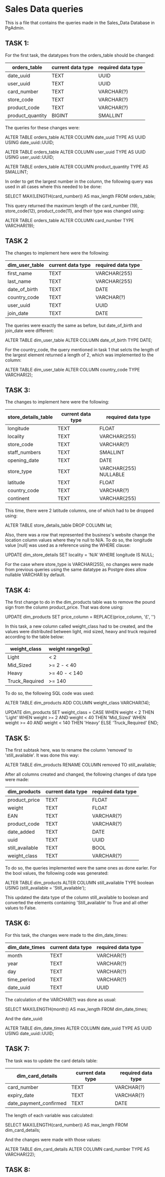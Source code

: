 # Sales Data queries
This is a file that contains the queries made in the Sales_Data Database in PgAdmin.

## TASK 1:

For the first task, the datatypes from the orders_table should be changed:

|   orders_table   | current data type  | required data type |
|------------------|--------------------|--------------------|
| date_uuid        | TEXT               | UUID               |
| user_uuid        | TEXT               | UUID               |
| card_number      | TEXT               | VARCHAR(?)         |
| store_code       | TEXT               | VARCHAR(?)         |
| product_code     | TEXT               | VARCHAR(?)         |
| product_quantity | BIGINT             | SMALLINT           |


The queries for these changes were:

ALTER TABLE orders_table
ALTER COLUMN date_uuid TYPE AS UUID
USING date_uuid::UUID;

ALTER TABLE orders_table
ALTER COLUMN user_uuid TYPE AS UUID
USING user_uuid::UUID;

ALTER TABLE orders_table
ALTER COLUMN product_quantity TYPE AS SMALLINT;

In order to get the largest number in the column, the following query was used in all cases where 
this needed to be done:

SELECT MAX(LENGTH(card_number)) AS max_length FROM orders_table;

This query returned the maximum length of the card_number (19), store_code(12), product_code(11), and their type was changed using:

ALTER TABLE orders_table
ALTER COLUMN card_number TYPE VARCHAR(19);


## TASK 2

The changes to implement here were the following:

| dim_user_table | current data type | required data type |
| -------------- | ----------------- | ------------------ |
| first_name     | TEXT              | VARCHAR(255)       |
| last_name      | TEXT              | VARCHAR(255)       |
| date_of_birth  | TEXT              | DATE               |
| country_code   | TEXT              | VARCHAR(?)         |
| user_uuid      | TEXT              | UUID               |
| join_date      | TEXT              | DATE               |

The queries were exactly the same as before, but date_of_birth and join_date were different:

ALTER TABLE dim_user_table
ALTER COLUMN date_of_birth TYPE DATE;

For the country_code, the query mentioned in task 1 that selcts the length of the largest element returned a length of 2, which was implemented to the column:

ALTER TABLE dim_user_table
ALTER COLUMN country_code TYPE VARCHAR(2);

## TASK 3:

The changes to implement here were the following:

| store_details_table | current data type |   required data type   |
|---------------------|-------------------|------------------------|
| longitude           | TEXT              | FLOAT                  |
| locality            | TEXT              | VARCHAR(255)           |
| store_code          | TEXT              | VARCHAR(?)             |
| staff_numbers       | TEXT              | SMALLINT               |
| opening_date        | TEXT              | DATE                   |
| store_type          | TEXT              | VARCHAR(255) NULLABLE  |
| latitude            | TEXT              | FLOAT                  |
| country_code        | TEXT              | VARCHAR(?)             |
| continent           | TEXT              | VARCHAR(255)           |

This time, there were 2 latitude columns, one of which had to be dropped using:

ALTER TABLE store_details_table
DROP COLUMN lat;

Also, there was a row that represented the business's website change the location column values where they're null to N/A. To do so, the longitude value [null] was used as a reference using the WHERE clause:

UPDATE dim_store_details
SET locality = 'N/A'
WHERE longitude IS NULL;

For the case where store_type is VARCHAR(255), no changes were made from previous queries using the same datatype as Postgre does allow nullable VARCHAR by default.

## TASK 4:

The first change to do in the dim_products table was to remove the pound sign from the column product_price. That was done using:

UPDATE dim_products SET price_column = REPLACE(price_column, '£', '')

In this task, a new column called weight_class had to be created, and the values were distributed between light, mid sized, heavy and truck required according to the table below:

| weight_class | weight range(kg) |
|--------------|-----------------|
| Light        | < 2             |
| Mid_Sized    | >= 2 - < 40     |
| Heavy        | >= 40 - < 140   |
| Truck_Required | >= 140        |

To do so, the following SQL code was used:

ALTER TABLE dim_products
ADD COLUMN weight_class VARCHAR(14);

UPDATE dim_products
SET weight_class = 
  CASE 
    WHEN weight < 2 THEN 'Light'
    WHEN weight >= 2 AND weight < 40 THEN 'Mid_Sized'
    WHEN weight >= 40 AND weight < 140 THEN 'Heavy'
    ELSE 'Truck_Required'
  END;


## TASK 5:

The first subtask here, was to rename the column 'removed' to 'still_available'. It was done this way:

ALTER TABLE dim_products
RENAME COLUMN removed TO still_available;

After all columns created and changed, the following changes of data type were made:

| dim_products | current data type | required data type |
|--------------|-------------------|--------------------|
| product_price | TEXT              | FLOAT              |
| weight        | TEXT              | FLOAT              |
| EAN           | TEXT              | VARCHAR(?)         |
| product_code  | TEXT              | VARCHAR(?)         |
| date_added    | TEXT              | DATE               |
| uuid          | TEXT              | UUID               |
| still_available | TEXT           | BOOL               |
| weight_class    | TEXT           | VARCHAR(?)         |

To do so, the queries implemented were the same ones as done earler. For the bool values, the following code was generated:

ALTER TABLE dim_products
ALTER COLUMN still_available TYPE boolean 
USING (still_available = 'Still_available');

This updated the data type of the column still_available to boolean and converted the elements containing 'Still_available' to True and all other values to False.

## TASK 6:

For this task, the changes were made to the dim_date_times:

| dim_date_times | current data type | required data type |
|----------------|-------------------|--------------------|
| month          | TEXT              | VARCHAR(?)         |
| year           | TEXT              | VARCHAR(?)         |
| day            | TEXT              | VARCHAR(?)         |
| time_period    | TEXT              | VARCHAR(?)         |
| date_uuid      | TEXT              | UUID               |

The calculation of the VARCHAR(?) was done as usual:

SELECT MAX(LENGTH(month)) AS max_length FROM dim_date_times;

And the date_uuid:

ALTER TABLE dim_date_times
ALTER COLUMN date_uuid TYPE AS UUID
USING date_uuid::UUID;

## TASK 7:

The task was to update the card details table:

|    dim_card_details    | current data type | required data type |
|------------------------|-------------------|--------------------|
| card_number            | TEXT              | VARCHAR(?)         |
| expiry_date            | TEXT              | VARCHAR(?)         |
| date_payment_confirmed | TEXT              | DATE               |

The length of each variable was calculated:

SELECT MAX(LENGTH(card_number)) AS max_length FROM dim_card_details;

And the changes were made with those values:

ALTER TABLE dim_card_details
ALTER COLUMN card_number TYPE AS VARCHAR(22);

## TASK 8:


